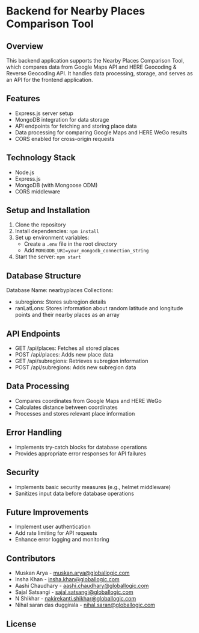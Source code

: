 # Backend for Nearby Places Comparison Tool

## Overview
This backend application supports the Nearby Places Comparison Tool, which compares data from Google Maps API and HERE Geocoding & Reverse Geocoding API. It handles data processing, storage, and serves as an API for the frontend application.

## Features
- Express.js server setup
- MongoDB integration for data storage
- API endpoints for fetching and storing place data
- Data processing for comparing Google Maps and HERE WeGo results
- CORS enabled for cross-origin requests

## Technology Stack
- Node.js
- Express.js
- MongoDB (with Mongoose ODM)
- CORS middleware

## Setup and Installation
1. Clone the repository
2. Install dependencies: `npm install`
3. Set up environment variables:
   - Create a `.env` file in the root directory
   - Add `MONGODB_URI=your_mongodb_connection_string`
4. Start the server: `npm start`

## Database Structure
Database Name: nearbyplaces
Collections:
- subregions: Stores subregion details
- ranLatLons: Stores information about random latitude and longitude points and their nearby places as an array


## API Endpoints
- GET /api/places: Fetches all stored places
- POST /api/places: Adds new place data
- GET /api/subregions: Retrieves subregion information
- POST /api/subregions: Adds new subregion data

## Data Processing
- Compares coordinates from Google Maps and HERE WeGo
- Calculates distance between coordinates
- Processes and stores relevant place information

## Error Handling
- Implements try-catch blocks for database operations
- Provides appropriate error responses for API failures

## Security
- Implements basic security measures (e.g., helmet middleware)
- Sanitizes input data before database operations

## Future Improvements
- Implement user authentication
- Add rate limiting for API requests
- Enhance error logging and monitoring

## Contributors
- Muskan Arya - muskan.arya@globallogic.com
- Insha Khan - insha.khan@globallogic.com
- Aashi Chaudhary - aashi.chaudhary@globallogic.com
- Sajal Satsangi - sajal.satsangi@globallogic.com
- N Shikhar - nakirekanti.shikhar@globallogic.com
- Nihal saran das duggirala - nihal.saran@globallogic.com

## License
